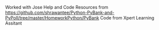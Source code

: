 Worked with Jose 
Help and Code Resources from https://github.com/shrawantee/Python-PyBank-and-PyPoll/tree/master/HomeworkPython/PyBank
Code from Xpert Learning Assitant
